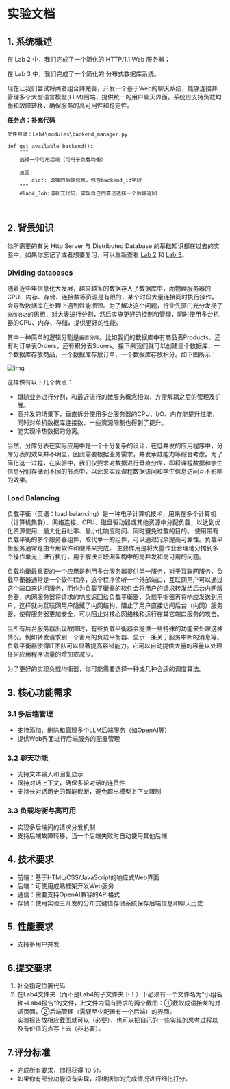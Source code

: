# 实验文档

## 1. 系统概述

在 Lab 2 中，我们完成了一个简化的 HTTP/1.1 Web 服务器；

在 Lab 3 中，我们完成了一个简化的 分布式数据库系统。

现在让我们尝试将两者组合并完善，开发一个基于Web的聊天系统，能够连接并管理多个大型语言模型(LLM)后端，提供统一的用户聊天界面。系统应支持负载均衡和故障转移，确保服务的高可用性和稳定性。

**任务点：补充代码**

```
文件目录：Lab4\modules\backend_manager.py

def get_available_backend():
    """
    选择一个可用后端（可用于负载均衡）
    
    返回:
        dict: 选择的后端信息，包含backend_id字段
    """
    #lab4_Job:请补充代码，实现自己的算法选择一个后端返回
    
    
```

## 2. 背景知识

你所需要的有关 Http Server 与 Distributed Database 的基础知识都在过去的实验中，如果你忘记了或者想要复习，可以重新查看 [Lab 2](https://github.com/1989chenguo/CloudComputingLabs/tree/master/Lab2) 和 [Lab 3](https://github.com/1989chenguo/CloudComputingLabs/tree/master/Lab3)。

### Dividing databases

随着近些年信息化大发展，越来越多的数据存入了数据库中，而物理服务器的CPU、内存、存储、连接数等资源是有限的，某个时段大量连接同时执行操作，会导致数据库在处理上遇到性能瓶颈。为了解决这个问题，行业先驱门充分发扬了`分而治之`的思想，对大表进行分割，然后实施更好的控制和管理，同时使用多台机器的CPU、内存、存储，提供更好的性能。

其中一种简单的逻辑分割是`垂直分库`。比如我们的数据库中有商品表Products、还有对订单表Orders，还有积分表Scores。接下来我们就可以创建三个数据库，一个数据库存放商品，一个数据库存放订单，一个数据库存放积分。如下图所示：

![img](https://gitee.com/hnu-cloudcomputing/CloudComputingLabs/raw/master/Lab4/static/img1.png)

这样做有以下几个优点：

- 跟随业务进行分割，和最近流行的微服务概念相似，方便解耦之后的管理及扩展。
- 高并发的场景下，垂直拆分使用多台服务器的CPU、I/O、内存能提升性能，同时对单机数据库连接数、一些资源限制也得到了提升。
- 能实现冷热数据的分离。

当然，分库分表在实际应用中是一个十分复杂的设计，在低并发的应用程序中，分库分表的效果并不明显，因此需要根据业务需求，并发承载能力等综合考虑。为了简化这一过程，在实验中，我们仅要求对数据进行垂直分库，即将课程数据和学生信息分别存储到不同的节点中，以此来实现课程数据访问和学生信息访问互不影响的效果。

### Load Balancing

负载平衡（英语：load balancing）是一种电子计算机技术，用来在多个计算机（计算机集群）、网络连接、CPU、磁盘驱动器或其他资源中分配负载，以达到优化资源使用、最大化吞吐率、最小化响应时间、同时避免过载的目的。 使用带有负载平衡的多个服务器组件，取代单一的组件，可以通过冗余提高可靠性。负载平衡服务通常是由专用软件和硬件来完成。 主要作用是将大量作业合理地分摊到多个操作单元上进行执行，用于解决互联网架构中的高并发和高可用的问题。

负载均衡最重要的一个应用是利用多台服务器提供单一服务，对于互联网服务，负载平衡器通常是一个软件程序，这个程序侦听一个外部端口，互联网用户可以通过这个端口来访问服务，而作为负载平衡器的软件会将用户的请求转发给后台内网服务器，内网服务器将请求的响应返回给负载平衡器，负载平衡器再将响应发送到用户，这样就向互联网用户隐藏了内网结构，阻止了用户直接访问后台（内网）服务器，使得服务器更加安全，可以阻止对核心网络栈和运行在其它端口服务的攻击。

当所有后台服务器出现故障时，有些负载平衡器会提供一些特殊的功能来处理这种情况。例如转发请求到一个备用的负载平衡器、显示一条关于服务中断的消息等。负载平衡器使得IT团队可以显著提高容错能力。它可以自动提供大量的容量以处理任何应用程序流量的增加或减少。

为了更好的实现负载均衡器，你可能需要选择一种或几种合适的调度算法。

## 3. 核心功能需求

### 3.1 多后端管理

- 支持添加、删除和管理多个LLM后端服务（如OpenAI等）
- 提供Web界面进行后端服务的配置管理

### 3.2 聊天功能

- 支持文本输入和回复显示
- 保持对话上下文，确保多轮对话的连贯性
- 支持长对话历史的智能截断，避免超出模型上下文限制

### 3.3 负载均衡与高可用

- 实现多后端间的请求分发机制
- 支持后端故障转移，当一个后端失败时自动使用其他后端

## 4. 技术要求

- 前端：基于HTML/CSS/JavaScript的响应式Web界面
- 后端：可使用成熟框架开发Web服务
- 通信：需要支持OpenAI兼容的API格式
- 存储：使用实验三开发的分布式键值存储系统保存后端信息和聊天历史

## 5. 性能要求

- 支持多用户并发

## 6.提交要求

1. 补全指定位置代码
2. 在Lab4文件夹（而不是Lab4的子文件夹下！）下必须有一个文件名为“小组名称+Lab4报告“的文件，此文件内需有要求的两个截图：①截取成语接龙的对话页面，②后端管理（需要至少配置有一个后端）的界面。  
   实验报告放相应截图就可以（必要），也可以把自己的一些实现的思考过程以及有价值的点写上去（非必要）。

## 7.评分标准

- 完成所有要求，你将获得 10 分。
- 如果你有部分功能没有实现，将根据你的完成情况进行细化打分。

